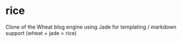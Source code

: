 rice
====

Clone of the Wheat blog engine using Jade for templating / markdown support (wheat + jade = rice)
